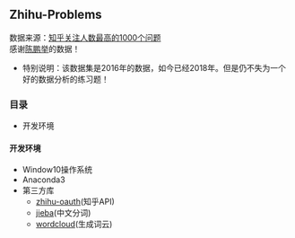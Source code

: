 Zhihu-Problems
-----
数据来源：[知乎关注人数最高的1000个问题](https://zhuanlan.zhihu.com/p/21103740)<br>
感谢[陈鹏举](https://www.zhihu.com/people/chen-peng-ju/activities)的数据！<br>
* 特别说明：该数据集是2016年的数据，如今已经2018年。但是仍不失为一个好的数据分析的练习题！
### 目录
* 开发环境
#### 开发环境
* Window10操作系统
* Anaconda3
* 第三方库
  * [zhihu-oauth](https://github.com/7sDream/zhihu-oauth)(知乎API)
  * [jieba](https://github.com/fxsjy/jieba)(中文分词)
  * [wordcloud](https://github.com/amueller/word_cloud)(生成词云)
